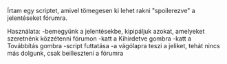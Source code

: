 Írtam egy scriptet, amivel tömegesen ki lehet rakni "spoilerezve" a jelentéseket fórumra.

Használata:
-bemegyünk a jelentésekbe, kipipáljuk azokat, amelyeket szeretnénk közzétenni fórumon
-katt a Kihirdetve gombra
-katt a Továbbítás gombra
-script futtatása
-a vágólapra teszi a jeliket, tehát nincs más dolgunk, csak beilleszteni a fórumra
